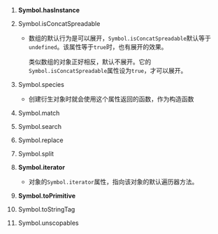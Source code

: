 1. **Symbol.hasInstance**

2. Symbol.isConcatSpreadable

   * 数组的默认行为是可以展开，`Symbol.isConcatSpreadable`默认等于`undefined`。该属性等于`true`时，也有展开的效果。

     类似数组的对象正好相反，默认不展开。它的`Symbol.isConcatSpreadable`属性设为`true`，才可以展开。

3. Symbol.species

   * 创建衍生对象时就会使用这个属性返回的函数，作为构造函数

4. Symbol.match

5. Symbol.search

6. Symbol.replace

7. Symbol.split

8. **Symbol.iterator**

   * 对象的`Symbol.iterator`属性，指向该对象的默认遍历器方法。

9. **Symbol.toPrimitive**

10. Symbol.toStringTag 

11. Symbol.unscopables

